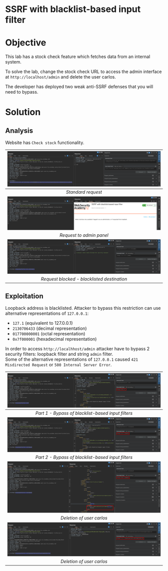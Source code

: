 # SSRF with blacklist-based input filter
# Objective
This lab has a stock check feature which fetches data from an internal system.

To solve the lab, change the stock check URL to access the admin interface at `http://localhost/admin` and delete the user carlos.

The developer has deployed two weak anti-SSRF defenses that you will need to bypass. 

# Solution
## Analysis
Website has `Check stock` functionality.

|![](Images/image-15.png)|
|:--:| 
| *Standard request* |
|![](Images/image-21.png)|
| *Request to admin panel* |
|![](Images/image-16.png)|
| *Request blocked - blacklisted destination* |

## Exploitation
Loopback address is blacklisted. Attacker to bypass this restriction can use alternative representations of `127.0.0.1`:
- `127.1` (equivalent to 127.0.0.1)
- `2130706433` (decimal representation)
- `017700000001` (octal representation)
- `0x7f000001` (hexadecimal representation)

In order to access `http://localhhost/admin` attacker have to bypass 2 security filters: loopback filter and string `admin` filter.\
Some of the alternative representations of `127.0.0.1` caused `421 Misdirected Request` or `500 Internal Server Error`.

|![](Images/image-17.png)|
|:--:|
| *Part 1 - Bypass of blacklist-based input filters* |
|![](Images/image-18.png)|
| *Part 2 - Bypass of blacklist-based input filters* |
|![](Images/image-19.png)|
| *Deletion of user carlos* |
|![](Images/image-20.png)|
| *Deletion of user carlos* |


